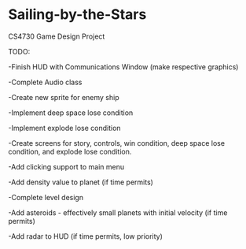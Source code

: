 # Sailing-by-the-Stars
CS4730 Game Design Project

TODO:

-Finish HUD with Communications Window (make respective graphics)

-Complete Audio class

-Create new sprite for enemy ship

-Implement deep space lose condition

-Implement explode lose condition

-Create screens for story, controls, win condition, deep space lose condition, and explode lose condition.

-Add clicking support to main menu

-Add density value to planet (if time permits)

-Complete level design

-Add asteroids - effectively small planets with initial velocity (if time permits)

-Add radar to HUD (if time permits, low priority)
